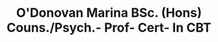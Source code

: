 ---
title: "O'Donovan Marina BSc. (Hons) Couns./Psych.- Prof- Cert- In CBT"
address: "Sout-West Dublin Co. Dublin"
tel: "(087)7961427"
county: "Dublin"
category: "Marinas"
type: "Content"
lat: "51.2186"
lng: "-10.8634"
---